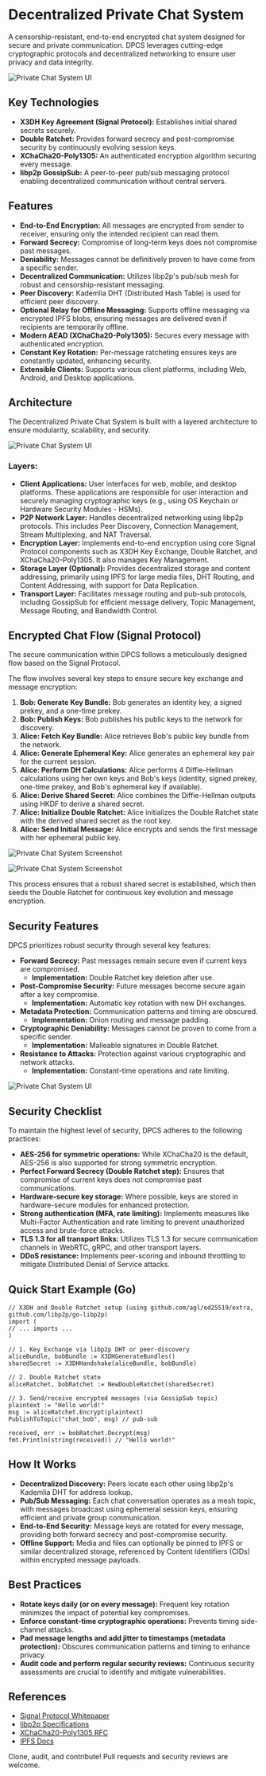 # Decentralized Private Chat System

A censorship-resistant, end-to-end encrypted chat system designed for secure and private communication. DPCS leverages cutting-edge cryptographic protocols and decentralized networking to ensure user privacy and data integrity.

![Private Chat System UI](https://raw.githubusercontent.com/Awasthi577/Private-Chat-System/Assets/DPCS1.jpg)

## Key Technologies

  * **X3DH Key Agreement (Signal Protocol):** Establishes initial shared secrets securely.
  * **Double Ratchet:** Provides forward secrecy and post-compromise security by continuously evolving session keys.
  * **XChaCha20-Poly1305:** An authenticated encryption algorithm securing every message.
  * **libp2p GossipSub:** A peer-to-peer pub/sub messaging protocol enabling decentralized communication without central servers.


## Features

  * **End-to-End Encryption:** All messages are encrypted from sender to receiver, ensuring only the intended recipient can read them.
  * **Forward Secrecy:** Compromise of long-term keys does not compromise past messages.
  * **Deniability:** Messages cannot be definitively proven to have come from a specific sender.
  * **Decentralized Communication:** Utilizes libp2p's pub/sub mesh for robust and censorship-resistant messaging.
  * **Peer Discovery:** Kademlia DHT (Distributed Hash Table) is used for efficient peer discovery.
  * **Optional Relay for Offline Messaging:** Supports offline messaging via encrypted IPFS blobs, ensuring messages are delivered even if recipients are temporarily offline.
  * **Modern AEAD (XChaCha20-Poly1305):** Secures every message with authenticated encryption.
  * **Constant Key Rotation:** Per-message ratcheting ensures keys are constantly updated, enhancing security.
  * **Extensible Clients:** Supports various client platforms, including Web, Android, and Desktop applications.
    
   


## Architecture

The Decentralized Private Chat System is built with a layered architecture to ensure modularity, scalability, and security.

![Private Chat System UI](https://raw.githubusercontent.com/Awasthi577/Private-Chat-System/Assets/DPCS%202.jpg)

### Layers:

  * **Client Applications:** User interfaces for web, mobile, and desktop platforms. These applications are responsible for user interaction and securely managing cryptographic keys (e.g., using OS Keychain or Hardware Security Modules - HSMs).
  * **P2P Network Layer:** Handles decentralized networking using libp2p protocols. This includes Peer Discovery, Connection Management, Stream Multiplexing, and NAT Traversal.
  * **Encryption Layer:** Implements end-to-end encryption using core Signal Protocol components such as X3DH Key Exchange, Double Ratchet, and XChaCha20-Poly1305. It also manages Key Management.
  * **Storage Layer (Optional):** Provides decentralized storage and content addressing, primarily using IPFS for large media files, DHT Routing, and Content Addressing, with support for Data Replication.
  * **Transport Layer:** Facilitates message routing and pub-sub protocols, including GossipSub for efficient message delivery, Topic Management, Message Routing, and Bandwidth Control.

## Encrypted Chat Flow (Signal Protocol)

The secure communication within DPCS follows a meticulously designed flow based on the Signal Protocol.

The flow involves several key steps to ensure secure key exchange and message encryption:

1.  **Bob: Generate Key Bundle:** Bob generates an identity key, a signed prekey, and a one-time prekey.
2.  **Bob: Publish Keys:** Bob publishes his public keys to the network for discovery.
3.  **Alice: Fetch Key Bundle:** Alice retrieves Bob's public key bundle from the network.
4.  **Alice: Generate Ephemeral Key:** Alice generates an ephemeral key pair for the current session.
5.  **Alice: Perform DH Calculations:** Alice performs 4 Diffie-Hellman calculations using her own keys and Bob's keys (identity, signed prekey, one-time prekey, and Bob's ephemeral key if available).
6.  **Alice: Derive Shared Secret:** Alice combines the Diffie-Hellman outputs using HKDF to derive a shared secret.
7.  **Alice: Initialize Double Ratchet:** Alice initializes the Double Ratchet state with the derived shared secret as the root key.
8.  **Alice: Send Initial Message:** Alice encrypts and sends the first message with her ephemeral public key.

![Private Chat System Screenshot](https://raw.githubusercontent.com/Awasthi577/Private-Chat-System/Assets/DPCS%205.jpg)

![Private Chat System Screenshot](https://raw.githubusercontent.com/Awasthi577/Private-Chat-System/Assets/DPCS%206.jpg)

This process ensures that a robust shared secret is established, which then seeds the Double Ratchet for continuous key evolution and message encryption.

## Security Features

DPCS prioritizes robust security through several key features:

  * **Forward Secrecy:** Past messages remain secure even if current keys are compromised.
      * **Implementation:** Double Ratchet key deletion after use.
  * **Post-Compromise Security:** Future messages become secure again after a key compromise.
      * **Implementation:** Automatic key rotation with new DH exchanges.
  * **Metadata Protection:** Communication patterns and timing are obscured.
      * **Implementation:** Onion routing and message padding.
  * **Cryptographic Deniability:** Messages cannot be proven to come from a specific sender.
      * **Implementation:** Malleable signatures in Double Ratchet.
  * **Resistance to Attacks:** Protection against various cryptographic and network attacks.
      * **Implementation:** Constant-time operations and rate limiting.

  ![Private Chat System UI](https://raw.githubusercontent.com/Awasthi577/Private-Chat-System/Assets/DPCS%203.jpg)

## Security Checklist

To maintain the highest level of security, DPCS adheres to the following practices:

  * **AES-256 for symmetric operations:** While XChaCha20 is the default, AES-256 is also supported for strong symmetric encryption.
  * **Perfect Forward Secrecy (Double Ratchet step):** Ensures that compromise of current keys does not compromise past communications.
  * **Hardware-secure key storage:** Where possible, keys are stored in hardware-secure modules for enhanced protection.
  * **Strong authentication (MFA, rate limiting):** Implements measures like Multi-Factor Authentication and rate limiting to prevent unauthorized access and brute-force attacks.
  * **TLS 1.3 for all transport links:** Utilizes TLS 1.3 for secure communication channels in WebRTC, gRPC, and other transport layers.
  * **DDoS resistance:** Implements peer-scoring and inbound throttling to mitigate Distributed Denial of Service attacks.

## Quick Start Example (Go)

```
// X3DH and Double Ratchet setup (using github.com/agl/ed25519/extra, github.com/libp2p/go-libp2p)
import (
// ... imports ...
)

// 1. Key Exchange via libp2p DHT or peer-discovery
aliceBundle, bobBundle := X3DHGenerateBundles()
sharedSecret := X3DHHandshake(aliceBundle, bobBundle)

// 2. Double Ratchet state
aliceRatchet, bobRatchet := NewDoubleRatchet(sharedSecret)

// 3. Send/receive encrypted messages (via GossipSub topic)
plaintext := "Hello world!"
msg := aliceRatchet.Encrypt(plaintext)
PublishToTopic("chat_bob", msg) // pub-sub

received, err := bobRatchet.Decrypt(msg)
fmt.Println(string(received)) // "Hello world!"
```

## How It Works

  * **Decentralized Discovery:** Peers locate each other using libp2p's Kademlia DHT for address lookup.
  * **Pub/Sub Messaging:** Each chat conversation operates as a mesh topic, with messages broadcast using ephemeral session keys, ensuring efficient and private group communication.
  * **End-to-End Security:** Message keys are rotated for every message, providing both forward secrecy and post-compromise security.
  * **Offline Support:** Media and files can optionally be pinned to IPFS or similar decentralized storage, referenced by Content Identifiers (CIDs) within encrypted message payloads.

## Best Practices

  * **Rotate keys daily (or on every message):** Frequent key rotation minimizes the impact of potential key compromises.
  * **Enforce constant-time cryptographic operations:** Prevents timing side-channel attacks.
  * **Pad message lengths and add jitter to timestamps (metadata protection):** Obscures communication patterns and timing to enhance privacy.
  * **Audit code and perform regular security reviews:** Continuous security assessments are crucial to identify and mitigate vulnerabilities.

## References

  * [Signal Protocol Whitepaper](https://www.google.com/search?q=https://signal.org/docs/specifications/sesamewg/sesame-latest.pdf)
  * [libp2p Specifications](https://www.google.com/search?q=https://docs.libp2p.io/concepts/overview/)
  * [XChaCha20-Poly1305 RFC](https://datatracker.ietf.org/doc/html/rfc8439)
  * [IPFS Docs](https://docs.ipfs.io/)

Clone, audit, and contribute\! Pull requests and security reviews are welcome.
